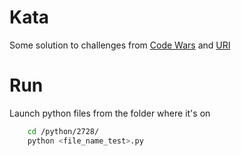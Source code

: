# Kata

Some solution to challenges from [Code Wars](https://www.codewars.com/) and [URI](https://www.urionlinejudge.com.br/)

# Run

Launch python files from the folder where it's on  

```bash
    cd /python/2728/
    python <file_name_test>.py
```
